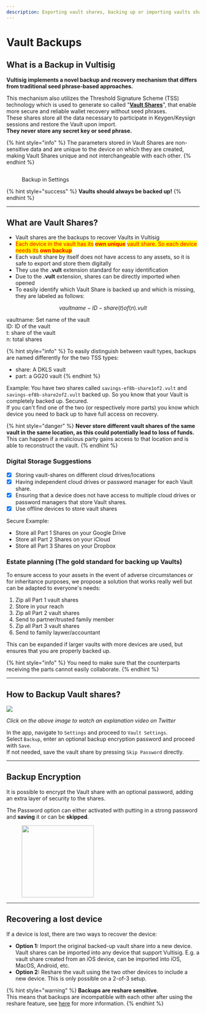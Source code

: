 ```yaml
---
description: Exporting vault shares, backing up or importing vaults shares.
---
```


# Vault Backups

## What is a Backup in Vultisig

**Vultisig implements a novel backup and recovery mechanism that differs from traditional seed phrase-based approaches.**

This mechanism also utilizes the Threshold Signature Scheme (TSS) technology which is used to generate so called "[**Vault Shares**](vault-backup.md#what-are-vault-shares)", that enable more secure and reliable wallet recovery without seed phrases.\
These shares store all the data necessary to participate in Keygen/Keysign sessions and restore the Vault upon import.\
**They never store any secret key or seed phrase.**

{% hint style="info" %}
The parameters stored in Vault Shares are non-sensitive data and are unique to the device on which they are created, making Vault Shares unique and not interchangeable with each other.
{% endhint %}

<figure><img src="../../.gitbook/assets/image (1) (1) (1) (1).png" alt=""><figcaption><p>Backup in Settings</p></figcaption></figure>

{% hint style="success" %}
**Vaults should always be backed up!**
{% endhint %}

***

## What are Vault Shares?

* Vault shares are the backups to recover Vaults in Vultisig
* <mark style="color:red;">Each device in the vault has its</mark> <mark style="color:red;">**own unique**</mark> <mark style="color:red;">vault share. So each device needs its</mark> <mark style="color:red;">**own backup**</mark>
* Each vault share by itself does not have access to any assets, so it is safe to export and store them digitally
* They use the **.vult** extension standard for easy identification
* Due to the **.vult** extension, shares can be directly imported when opened
* To easily identify which Vault Share is backed up and which is missing, they are labeled as follows:

$$
vaultname-ID-share(t)of(n).vult
$$

vaultname: Set name of the vault\
ID: ID of the vault\
t: share of the vault\
n: total shares

{% hint style="info" %}
To easily distinguish between vault types, backups are named differently for the two TSS types:

* share: A DKLS vault
* part: a GG20 vault
{% endhint %}

Example: You have two shares called `savings-ef8b-share1of2.vult` and `savings-ef8b-share2of2.vult` backed up. So you know that your Vault is completely backed up. Secured.\
If you can't find one of the two (or respectively more parts) you know which device you need to back up to have full access on recovery.

{% hint style="danger" %}
**Never store different vault shares of the same vault in the same location, as this could potentially lead to loss of funds.**\
This can happen if a malicious party gains access to that location and is able to reconstruct the vault.
{% endhint %}

### Digital Storage Suggestions

* [x] Storing vault-shares on different cloud drives/locations
* [x] Having independent cloud drives or password manager for each Vault share.
* [x] Ensuring that a device does not have access to multiple cloud drives or password managers that store Vault shares.
* [x] Use offline devices to store vault shares

Secure Example:

* Store all Part 1 Shares on your Google Drive
* Store all Part 2 Shares on your iCloud
* Store all Part 3 Shares on your Dropbox

### Estate planning (The gold standard for backing up Vaults)

To ensure access to your assets in the event of adverse circumstances or for inheritance purposes, we propose a solution that works really well but can be adapted to everyone's needs:

1. Zip all Part 1 vault shares
2. Store in your reach
3. Zip all Part 2 vault shares
4. Send to partner/trusted family member
5. Zip all Part 3 vault shares
6. Send to family laywer/accountant

This can be expanded if larger vaults with more devices are used, but ensures that you are properly backed up.

{% hint style="info" %}
You need to make sure that the counterparts receiving the parts cannot easily collaborate.
{% endhint %}

***

## How to Backup Vault shares?

[![](../../.gitbook/assets/TwitterVideoThumbnail.jpeg)](https://twitter.com/iceman00008/status/1824686908368412732/video/1)

_Click on the above image to watch an explanation video on Twitter_

In the app, navigate to `Settings` and proceed to `Vault Settings`.\
Select `Backup`, enter an optional backup encryption password and proceed with `Save`.\
If not needed, save the vault share by pressing `Skip Password` directly.

***

## Backup Encryption

It is possible to encrypt the Vault share with an optional password, adding an extra layer of security to the shares.

The Password option can either activated with putting in a strong password and **saving** it or can be **skipped**.

<figure><img src="../../.gitbook/assets/Enrypt Backup (1).png" alt="" width="188"><figcaption></figcaption></figure>

***

## **Recovering a lost device**

If a device is lost, there are two ways to recover the device:

* **Option 1:** Import the original backed-up vault share into a new device. Vault shares can be imported into any device that support Vultisig. E.g. a vault share created from an iOS device, can be imported into iOS, MacOS, Android, etc.
* **Option 2:** Reshare the vault using the two other devices to include a new device. This is only possible on a 2-of-3 setup.

{% hint style="warning" %}
**Backups are reshare sensitive**.\
This means that backups are incompatible with each other after using the reshare feature, see [here](vault-reshare.md#important-note-for-reshare) for more information.
{% endhint %}
